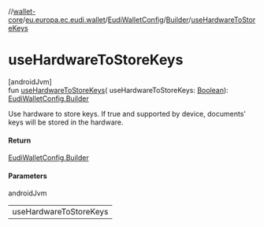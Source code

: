 //[wallet-core](../../../../index.md)/[eu.europa.ec.eudi.wallet](../../index.md)/[EudiWalletConfig](../index.md)/[Builder](index.md)/[useHardwareToStoreKeys](use-hardware-to-store-keys.md)

# useHardwareToStoreKeys

[androidJvm]\
fun [useHardwareToStoreKeys](use-hardware-to-store-keys.md)(
useHardwareToStoreKeys: [Boolean](https://kotlinlang.org/api/latest/jvm/stdlib/kotlin/-boolean/index.html)): [EudiWalletConfig.Builder](index.md)

Use hardware to store keys. If true and supported by device, documents' keys will be stored in the
hardware.

#### Return

[EudiWalletConfig.Builder](index.md)

#### Parameters

androidJvm

|                        |
|------------------------|
| useHardwareToStoreKeys |
